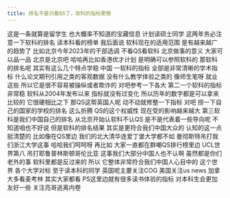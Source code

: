 ```yaml
---
title: 排名不是只看QS了，软科的指标更稳 
---
```

这是一条就算是留学生
也大概率不知道的宝藏信息
计划读硕士同学
这两年务必注意一下软科的排名
读本科看的榜单
我后面说
软科现在的适用范围
是有越来越广的趋势了
比如北京今年2023年的干部选调
不看QS看软科
北京做事的意义
大家可以品一品
北京是北京吧
哈哈再比如香港优才计划
是明确可以参照软科的
那软科的排名呢
其实有这么几个特点学稳
中国
一软科的指标
全部是非常清晰的学术指标
什么论文期刊引用之类的客观数据
没有什么教学体验之类的
像师生笔呀
就业这些
所以它是很不容易被操纵或者欺诈的
对吧参考一下各大
第二一个软科的指标非常稳
软科从2004年发布以来
指标就没有过变化
所以历年的数字都是可以拿来比较的
它很硬相比之下
那QS这帮英国人呢
动不动就修整一下指标
对吧
捞一下自己的国家的学校的排名
这么折腾
QS的这个权威性
现在受的影响越来越大
第三软科是我们中国自己的排名
从北京开始认软科不认QS
是不是代表着一些导向呢
不知道咱也不好说
但是软科的排名结果
其实是更符合我们中国大众的
认知的这一点挺清楚的
比如像在QS里边
我们的北大清华连爱丁堡大学都不如
曼彻斯特吊打我们浙江大学这事
哈哈我们呵呵呀
再比如
大家一直都在群嘲QS排行榜里边
UCL世界第八
吊打耶鲁普林斯顿哥伦比亚
这事我们大部分中国人也不认啊
虽然都是你们老外的事
软科里都是反过来的
所以
它整体非常符合我们中国人心目中的
这个世界
各个大学对标
至于读本科的同学
英国呢主要关注COG
美国关注us news
加拿大多看麦考林
其实大家都看
PS这里边就有很多读书体验的指标
对本科生会更加友好一些
关注亮哥逃离内卷
